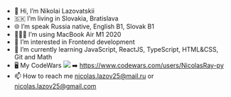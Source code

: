 - 👋 Hi, I’m Nikolai Lazovatskii 
- 🇸🇰 I’m living in Slovakia, Bratislava
- 🌐 I’m speak Russia native, English B1, Slovak B1
- 👨🏻‍💻 I’m using MacBook Air M1 2020
- 👀 I’m interested in Frontend development
- 🌱 I’m currently learning JavaScript, ReactJS, TypeScript, HTML&CSS, Git and Math
- 🖥️ My CodeWars <img src="https://www.codewars.com/users/NicolasRay-py/badges/small"/> ➡️ https://www.codewars.com/users/NicolasRay-py 
- 📫 How to reach me nicolas.lazov25@mail.ru or nicolas.lazov25@gmail.com

<!---
Nicolas-Ray/Nicolas-Ray is a ✨ special ✨ repository because its `README.md` (this file) appears on your GitHub profile.
You can click the Preview link to take a look at your changes.
--->

